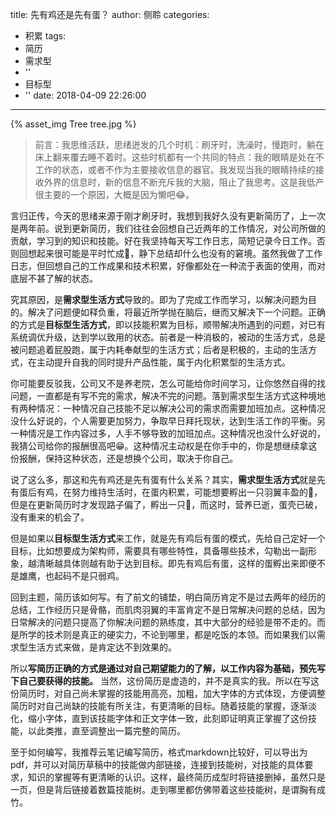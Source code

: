 title: 先有鸡还是先有蛋？
author: 侧聆
categories:
  - 积累
tags:
  - 简历
  - 需求型
  - ''
  - 目标型
  - ''
date: 2018-04-09 22:26:00
---
{% asset_img Tree tree.jpg %}

> 前言：我思维活跃，思绪迸发的几个时机：刷牙时，洗澡时，慢跑时，躺在床上翻来覆去睡不着时。这些时机都有一个共同的特点：我的眼睛是处在不工作的状态，或者不作为主要接收信息的器官。我发现当我的眼睛持续的接收外界的信息时，新的信息不断充斥我的大脑，阻止了我思考。这是我低产很主要的一个原因，大概是因为懒吧:joy:。

言归正传，今天的思绪来源于刚才刷牙时，我想到我好久没有更新简历了，上一次是两年前。说到更新简历，我们往往会回想自己近两年的工作情况，对公司所做的贡献，学习到的知识和技能。好在我坚持每天写工作日志，简短记录今日工作。否则回想起来很可能是平时忙成:dog:，静下总结却什么也没有的窘境。虽然我做了工作日志，但回想自己的工作成果和技术积累，好像都处在一种流于表面的使用，而对底层不甚了解的状态。

究其原因，是**需求型生活方式**导致的。即为了完成工作而学习，以解决问题为目的。解决了问题便如释负重，将最近所学抛在脑后，继而又解决下一个问题。正确的方式是**目标型生活方式**，即以技能积累为目标，顺带解决所遇到的问题，对已有系统调优升级，达到学以致用的状态。前者是一种消极的，被动的生活方式，总是被问题追着屁股跑，属于内耗奉献型的生活方式；后者是积极的，主动的生活方式，在主动提升自我的同时提升产品性能，属于内化积累型的生活方式。

你可能要反驳我，公司又不是养老院，怎么可能给你时间学习，让你悠然自得的找问题，一直都是有写不完的需求，解决不完的问题。落到需求型生活方式这种境地有两种情况：一种情况自己技能不足以解决公司的需求而需要加班加点。这种情况没什么好说的，个人需要更加努力，争取早日拜托现状，达到生活工作的平衡。另一种情况是工作内容过多，人手不够导致的加班加点。这种情况也没什么好说的，我猜公司给你的报酬很高吧:grin:。这种情况主动权是在你手中的，你是想继续拿这份报酬，保持这种状态，还是想换个公司，取决于你自己。

说了这么多，那这和先有鸡还是先有蛋有什么关系？其实，**需求型生活方式**就是先有蛋后有鸡，在努力维持生活时，在蛋内积累，可能想要孵出一只羽翼丰盈的:rooster:，但是在更新简历时才发现路子偏了，孵出一只:hatching_chick:，而这时，营养已逝，蛋壳已破，没有重来的机会了。

但是如果以**目标型生活方式**来工作，就是先有鸡后有蛋的模式，先给自己定好一个目标，比如想要成为架构师，需要具有哪些特性，具备哪些技术，勾勒出一副形象，越清晰越具体则越有助于达到目标。即先有鸡后有蛋，这样的蛋孵出来即便不是雄鹰，也起码不是只弱鸡。

回到主题，简历该如何写。有了前文的铺垫，明白简历肯定不是过去两年的经历的总结，工作经历只是骨骼，而肌肉羽翼的丰富肯定不是日常解决问题的总结，因为日常解决的问题只提高了你解决问题的熟练度，其中大部分的经验是带不走的。而是所学的技术则是真正的硬实力，不论到哪里，都是吃饭的本领。而如果我们以需求型生活方式来做，是肯定达不到效果的。

所以**写简历正确的方式是通过对自己期望能力的了解，以工作内容为基础，预先写下自己要获得的技能。** 当然，这份简历是虚造的，并不是真实的我。所以在写这份简历时，对自己尚未掌握的技能用高亮，加粗，加大字体的方式体现，方便调整简历时对自己尚缺的技能有所关注，有更清晰的目标。随着技能的掌握，逐渐淡化，缩小字体，直到该技能字体和正文字体一致，此刻即证明真正掌握了这份技能，以此类推，直至调整出一篇完整的简历。

至于如何编写，我推荐云笔记编写简历，格式markdown比较好，可以导出为pdf，并可以对简历草稿中的技能做内部链接，连接到技能树，对技能的具体要求，知识的掌握等有更清晰的认识。这样，最终简历成型时将链接删掉，虽然只是一页，但是背后链接着数篇技能树。走到哪里都仿佛带着这些技能树，是谓胸有成竹。